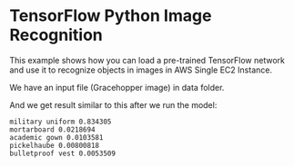 
# TensorFlow Python Image Recognition

This example shows how you can load a pre-trained TensorFlow network and use it
to recognize objects in images in AWS Single EC2 Instance.

We have an input file (Gracehopper image) in data folder.

And we get result similar to this after we run the model:
```
military uniform 0.834305
mortarboard 0.0218694
academic gown 0.0103581
pickelhaube 0.00800818
bulletproof vest 0.0053509
```
